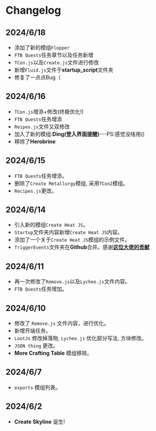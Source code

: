 # Changelog

## 2024/6/18

- 添加了新的模组`Flopper`
- `FTB Quests`任务章节以及任务新增
- `TCon.js`以及`Create.js`文件进行修改
- 新增`Fluid.js`文件于**startup_script**文件夹
- 修复了一点点Bug（

## 2024/6/16

- `TCon.js`增添+修改(终极优化!)
- `FTB Quests`任务增添
- `Reipes.js`文件又双修改
- 加入了新的模组:**Ding(登入界面提醒)**---PS:感觉没啥用()
- 移除了**Herobrine**

## 2024/6/15

- `FTB Quests`任务增添。
- 删除了`Create Metallurgy`模组, 采用`TCon2`模组。
- `Recipes.js`更改。

## 2024/6/14

- 引入新的模组`Create Heat JS`。
- `Startup`文件夹内容新增`Create Heat JS`内容。
- 添加了一个关于`Create Heat JS`模组的示例文件。
- `TriggerEvents`文件夹在**Github**合并。感谢[**这位大佬的贡献**](https://github.com/0xarch)

## 2024/6/11

- 再一次修改了`Remove.js`以及`Lychee.js`文件内容。
- `FTB Quests`任务增加。

## 2024/6/10

- 修改了 `Remove.js` 文件内容，进行优化。
- 新增开端任务。
- `LootJs` 修改掉落物, `Lychee.js` 优化部分写法, 方块修改。
- `JSON thing` 更改。
- **More Crafting Table** 模组移除。

## 2024/6/7

- `exports` 模组列表。

## 2024/6/2

- **Create Skyline** 诞生!
